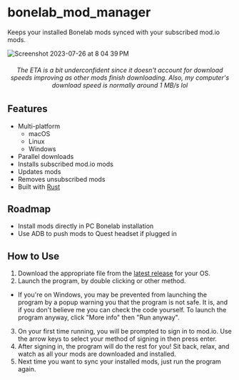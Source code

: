 # bonelab_mod_manager

Keeps your installed Bonelab mods synced with your subscribed mod.io mods.

![Screenshot 2023-07-26 at 8 04 39 PM](https://github.com/valentinegb/bonelab_mod_manager/assets/35977727/7368827d-fa1f-4f81-ae86-2a3e53597242)

<h6 align="center">
  The ETA is a bit underconfident since it doesn't account for download speeds improving as other mods finish downloading.
  Also, my computer's download speed is normally around 1 MB/s lol
</h6>

## Features

- Multi-platform
  - macOS
  - Linux
  - Windows
- Parallel downloads
- Installs subscribed mod.io mods
- Updates mods
- Removes unsubscribed mods
- Built with [Rust](http://rust-lang.org)

## Roadmap

- Install mods directly in PC Bonelab installation
- Use ADB to push mods to Quest headset if plugged in

## How to Use

1. Download the appropriate file from the [latest release](https://github.com/valentinegb/bonelab_mod_manager/releases/latest) for your OS.
2. Launch the program, by double clicking or other method.
  - If you're on Windows, you may be prevented from launching the program by a popup warning you that the program is not safe.
    It is, and if you don't believe me you can check the code yourself. To launch the program anyway, click "More info" then "Run anyway".
3. On your first time running, you will be prompted to sign in to mod.io. Use the arrow keys to select your method of signing in then press enter.
4. After signing in, the program will do the rest for you! Sit back, relax, and watch as all your mods are downloaded and installed.
5. Next time you want to sync your installed mods, just run the program again.
